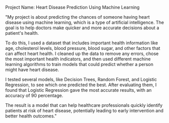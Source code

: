 Project Name: Heart Disease Prediction Using Machine Learning

"My project is about predicting the chances of someone having heart disease using machine learning, which is a type of artificial intelligence. The goal is to help doctors make quicker and more accurate decisions about a patient's health.

To do this, I used a dataset that includes important health information like age, cholesterol levels, blood pressure, blood sugar, and other factors that can affect heart health. I cleaned up the data to remove any errors, chose the most important health indicators, and then used different machine learning algorithms to train models that could predict whether a person might have heart disease.

I tested several models, like Decision Trees, Random Forest, and Logistic Regression, to see which one predicted the best. After evaluating them, I found that Logistic Regression gave the most accurate results, with an accuracy of 90 percentage.

The result is a model that can help healthcare professionals quickly identify patients at risk of heart disease, potentially leading to early intervention and better health outcomes."
